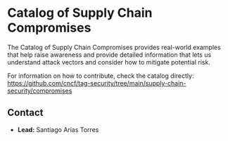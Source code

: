 # Catalog of Supply Chain Compromises

The Catalog of Supply Chain Compromises provides real-world examples that help raise awareness and provide detailed information that lets us understand attack vectors and consider how to mitigate potential risk.

For information on how to contribute, check the catalog directly: https://github.com/cncf/tag-security/tree/main/supply-chain-security/compromises

## Contact

- **Lead:** Santiago Arias Torres
